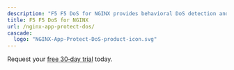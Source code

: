 ```yaml
---
description: "F5 F5 DoS for NGINX provides behavioral DoS detection and mitigation."
title: F5 F5 DoS for NGINX
url: /nginx-app-protect-dos/
cascade:
  logo: "NGINX-App-Protect-DoS-product-icon.svg"
---
```


Request your [free 30‑day trial](https://www.nginx.com/free-trial-request) today.